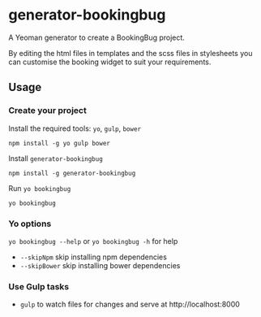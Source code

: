 # generator-bookingbug

A Yeoman generator to create a BookingBug project.

By editing the html files in templates and the scss files in stylesheets you
can customise the booking widget to suit your requirements.

## Usage

### Create your project

Install the required tools: `yo`, `gulp`, `bower`
```
npm install -g yo gulp bower
```

Install `generator-bookingbug`
```
npm install -g generator-bookingbug
```

Run `yo bookingbug`
```
yo bookingbug
```

### Yo options

`yo bookingbug --help` or `yo bookingbug -h` for help

* `--skipNpm` skip installing npm dependencies
* `--skipBower` skip installing bower dependencies

### Use Gulp tasks

* `gulp` to watch files for changes and serve at http://localhost:8000
